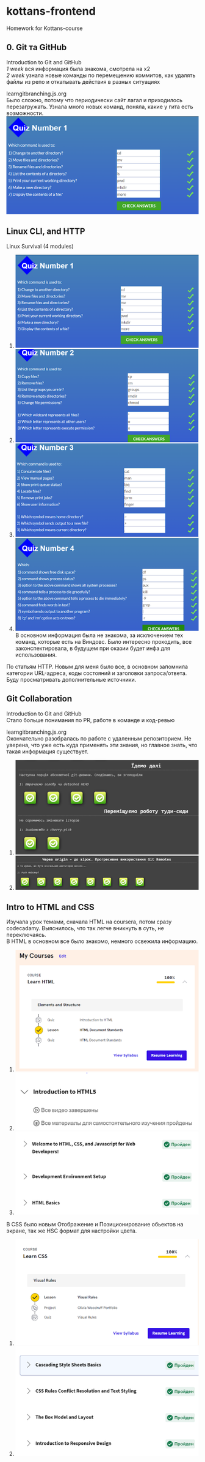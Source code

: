 # kottans-frontend
Homework for Kottans-course


## 0. Git та GitHub
Introduction to Git and GitHub <br>
*1 week* вся информация была знакома, смотрела на х2<br>
*2 week* узнала новые команды по перемещению коммитов, как удалять файлы из репо и откатывать действия в разных ситуациях

learngitbranching.js.org <br>
Было сложно, потому что периодически сайт лагал и приходилось перезагружать. Узнала много новых команд, поняла, какие у гита есть возможности.<br>
 ![](https://github.com/DariaTiora/kottans-frontend/blob/main/img/first%20quiz.png)

## Linux CLI, and HTTP
Linux Survival (4 modules)
1. ![](https://github.com/DariaTiora/kottans-frontend/blob/main/task_linux_cli/first%20quiz.png)
2. ![](https://github.com/DariaTiora/kottans-frontend/blob/main/task_linux_cli/second%20quiz.png)
3. ![](https://github.com/DariaTiora/kottans-frontend/blob/main/task_linux_cli/third%20quiz.png)
4. ![](https://github.com/DariaTiora/kottans-frontend/blob/main/task_linux_cli/fourth%20quiz.png)
В основном информация была не знакома, за исключением тех команд, которые есть на Виндовс. Было интересно проходить, все законспектировала, в будущем при оказии будет инфа для использования.

По статьям HTTP. Новым для меня было все, в основном запомнила категории URL-адреса, коды состояний и заголовки запроса/ответа. Буду просматривать дополнительные источники.

## Git Collaboration
Introduction to Git and GitHub <br>
Стало больше понимания по PR, работе в команде и код-ревью<br>

learngitbranching.js.org <br>
Окончательно разобралась по работе с удаленным репозиторием. Не уверена, что уже есть куда применять эти знания, но главное знать, что такая информация существует.

1. ![](https://github.com/DariaTiora/kottans-frontend/blob/main/task_git_collaboration/local%20git.png)
2. ![](https://github.com/DariaTiora/kottans-frontend/blob/main/task_git_collaboration/git%20remotes.png)


## Intro to HTML and CSS
Изучала урок темами, сначала HTML на coursera, потом сразу codecadamy. Выяснилось, что так легче вникнуть в суть, не переключаясь. <br>
В HTML в основном все было знакомо, немного освежила информацию.<br>
 1. ![](https://github.com/DariaTiora/kottans-frontend/blob/main/task_html_css_intro/codecadamy%20hnml.png)
 2. ![](https://github.com/DariaTiora/kottans-frontend/blob/main/task_html_css_intro/coursera%20html.png)
 3. ![](https://github.com/DariaTiora/kottans-frontend/blob/main/task_html_css_intro/coursera%20html%202.png)

В CSS было новым Отображение и Позиционирование обьектов на экране, так же HSC формат для настройки цвета. 
1. ![](https://github.com/DariaTiora/kottans-frontend/blob/main/task_html_css_intro/codecadamy%20css.png)
2. ![](https://github.com/DariaTiora/kottans-frontend/blob/main/task_html_css_intro/coursera%20css.png)
